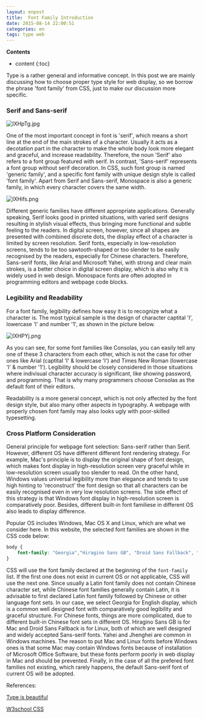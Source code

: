 ```yaml
---
layout: enpost
title:  Font Family Introduction
date: 2015-08-14 22:00:51 
categories: en
tags: type web
---
```


__Contents__

* content
{:toc}

Type is a rather general and informative concept. In this post we are mainly discussing how to choose proper type style for web display, so we borrow the phrase 'font family' from CSS, just to make our discussion more specific.

### Serif and Sans-serif

![lXHpTg.jpg](https://s2.ax1x.com/2020/01/15/lXHpTg.jpg)

One of the most important concept in font is 'serif', which means a short line at the end of the main strokes of a character. Usually it acts as a decotation part in the character to make the whole body look more elegant and graceful, and increase readability. Therefore, the noun 'Serif' also refers to a font group featured with serif. In contrast, 'Sans-serif' represents a font group without serif decoration. In CSS, such font group is named 'generic family', and a specific font family with unique design style is called 'font family'. Apart from Serif and Sans-serif, Monospace is also a generic family, in which every character covers the same width. 

<!-- ![](/images/font-family.png) -->
![lXHifs.png](https://s2.ax1x.com/2020/01/15/lXHifs.png)

Different generic families have different appropriate applications. Generally speaking, Serif looks good in printed situations, with varied serif designs resulting in stylish visual effects, thus bringing more functional and subtle feeling to the readers. In digital screen, however, since all shapes are presented with combined discrete dots, the display effect of a character is limited by screen resolution. Serif fonts, especially in low-resolution screens, tends to be too sawtooth-shaped or too slender to be easily recognised by the readers, especially for Chinese characters. Therefore, Sans-serif fonts, like Arial and Microsoft Yahei, with strong and clear main strokes, is a better choice in digital screen display, which is also why it is widely used in web design. Monospace fonts are often adopted in programming editors and webpage code blocks. 

### Legibility and Readability

For a font family, legibility defines how easy it is to recognize what a character is. The most typical sample is the design of character captital 'I', lowercase 'l' and number '1', as shown in the picture below.

<!-- ![](/images/font-legi.png) -->
![lXHPYj.png](https://s2.ax1x.com/2020/01/15/lXHPYj.png)

As you can see, for some font families like Consolas, you can easily tell any one of these 3 characters from each other, which is not the case for other ones like Arial (captital 'I' & lowercase 'l') and Times New Roman (lowercase 'l' & number '1'). Legibility should be closely considered in those situations where indivisual character accuracy is significant, like showing password, and programming. That is why many programmers choose Consolas as the default font of their editors.

Readability is a more general concept, which is not only affected by the font design style, but also many other aspects in typography. A webpage with properly chosen font family may also looks ugly with poor-skilled typesetting.

### Cross Platform Consideration

General principle for webpage font selection: Sans-serif rather than Serif. However, different OS have different different font rendering strategy. For example, Mac's principle is to display the original shape of font design, which makes font display in high-resolution screen very graceful while in low-resolution screen usually too slender to read. On the other hand, Windows values universal legibility more than elegance and tends to use high hinting to 'reconstruct' the font design so that all characters can be easily recognised even in very low resolution screens. The side effect of this strategy is that Windows font display in high-resolution screen is comparatively poor. Besides, different built-in font familiese in different OS also leads to display difference.  

Popular OS includes Windows, Mac OS X and Linux, which are what we consider here. In this website, the selected font families are shown in the CSS code below:

```css
body {
    font-family: "Georgia","Hiragino Sans GB", "Droid Sans Fallback", "Microsoft JhengHei", "Microsoft YaHei",sans-serif;
}
```

CSS will use the font family declared at the beginning of the `font-family` list. If the first one does not exist in current OS or not applicable, CSS will use the next one. Since usually a Latin font family does not contain Chinese character set, while Chinese font families generally contain Latin, it is advisable to first declared Latin font family followed by Chinese or other language font sets. In our case, we select Georgia for English display, which is a common well designed font with comparatively good legibility and graceful structure. For Chinese fonts, things are more complicated, due to different built-in Chinese font sets in different OS.  Hiragino Sans GB is for Mac and Droid Sans Fallback is for Linux, both of which are well designed and widely accepted Sans-serif fonts. Yahei and Jhenghei are common in Windows machines. The reason to put Mac and Linux fonts before Windows ones is that some Mac may contain Windows fonts because of installation of Microsoft Office Software, but these fonts perform poorly in web display in Mac and should be prevented. Finally, in the case of all the prefered font families not existing, which rarely happens, the default Sans-serif font of current OS will be adopted. 
 
 References:
  
[Type is beautiful](http://www.typeisbeautiful.com/2010/03/2190/)

[W3school CSS](http://www.w3schools.com/css/css_font.asp)
  
